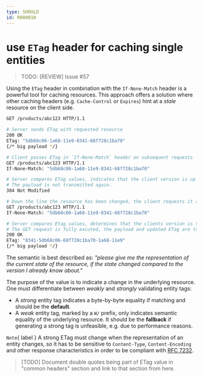 ```yaml
---
type: SHOULD
id: R000010
---
```


# use `ETag` header for caching single entities

> TODO: [REVIEW] Issue #57

Using the `ETag` header in combination with the `If-None-Match` header is a powerful tool for caching resources. This approach offers a solution where other caching headers (e.g. `Cache-Control` or `Expires`) hint at a _stale_ resource on the client side.

```sh
GET /products/abc123 HTTP/1.1

# Server sends ETag with requested resource
200 OK
ETag: "5db68c06-1a68-11e9-8341-68f728c1ba70"
{/* big payload */}

# Client passes ETag in `If-None-Match` header on subsequent requests
GET /products/abc123 HTTP/1.1
If-None-Match: "5db68c06-1a68-11e9-8341-68f728c1ba70"

# Server compares ETag values, indicates that the client version is up to date.
# The payload is not transmitted again.
304 Not Modified

# Down the line the resource has been changed, the client requests it again
GET /products/abc123 HTTP/1.1
If-None-Match: "5db68c06-1a68-11e9-8341-68f728c1ba70"

# Server compares Etag values, determines that the clients version is stale.
# The GET request is fully excuted, the payload and updated ETag are transmitted.
200 OK
ETag: "8341-5db68c06-68f728c1ba70-1a68-11e9"
{/* big payload */}
```

The semantic is best described as: _"please give me the representation of the current state of the resource, if the state changed compared to the version I already know about."_

The purpose of the value is to indicate a change in the underlying resource. One must differentiate between _weakly_ and _strongly_ validating entity tags:

- A _strong_ entity tag indicates a byte-by-byte equality if matching and should be the **default**.
- A _weak_ entity tag, marked by a `W/` prefix, only indicates semantic equality of the underlying resource. It should be the **fallback** if generating a strong tag is unfeasible, e.g. due to performance reasons.

`Note`{ label } A strong ETag must change when the representation of an entity changes, so it has to be sensitive to `Content-Type`, `Content-Encoding` and other response characteristics in order to be compliant with [RFC 7232](https://tools.ietf.org/html/rfc7232#section-2.3).

> [TODO] Document double quotes being part of ETag value in "common headers" section and link to that section from here.

